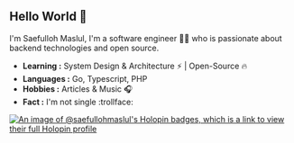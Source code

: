 ## Hello World :clap:

I'm Saefulloh Maslul, I'm a software engineer :man_technologist: who is passionate about backend technologies and open source. 

-  **Learning :** System Design & Architecture :zap: | Open-Source :fire:	
-  **Languages :** Go, Typescript, PHP
-  **Hobbies :** Articles & Music :headphones:
-  **Fact :** I'm not single :trollface: 

[![An image of @saefullohmaslul's Holopin badges, which is a link to view their full Holopin profile](https://holopin.me/saefullohmaslul)](https://holopin.io/@saefullohmaslul)
